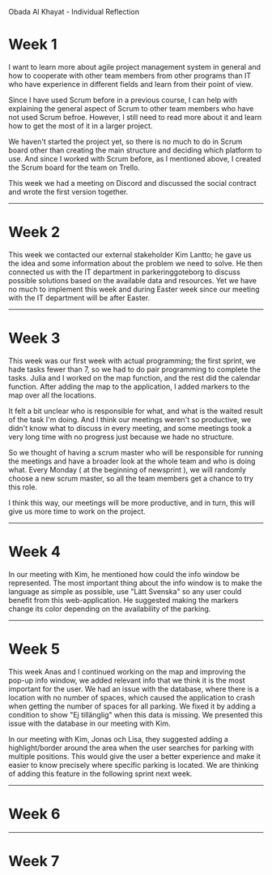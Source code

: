 Obada Al Khayat - Individual Reflection

# Week 1


I want to learn more about agile project management system in general and how to cooperate with other team members from other programs 
than IT who have experience in different fields and learn from their point of view.

Since I have used Scrum before in a previous course, I can help with explaining the general aspect of Scrum to other team members 
who have not used Scrum befroe.  However, I still need to read more about it and learn how to get the most of it in a larger project. 
 
We haven't started the project yet, so there is no much to do in Scrum board other than creating the main structure
and deciding which platform to use. And since I worked with Scrum before, as I mentioned above, 
I created the Scrum board for the team on Trello.

This week we had a meeting on Discord and discussed the social contract and wrote the first version together. 

----------------

# Week 2 

This week we contacted our external stakeholder Kim Lantto; he gave us the idea and some information about the problem we need to solve.  He then connected us with the IT department in parkeringgoteborg to discuss possible solutions based on the available data and resources. Yet we have no much to implement this week and during Easter week since our meeting with the IT department will be after Easter.

----------------

# Week 3 

This week was our first week with actual programming; the first sprint, we hade tasks fewer than 7, so we had to do pair programming to complete the tasks. Julia and I worked on the map function, and the rest did the calendar function. After adding the map to the application, I added markers to the map over all the locations. 

It felt a bit unclear who is responsible for what, and what is the waited result of the task I'm doing. And I think our meetings weren't so productive, we didn't know what to discuss in every meeting, and some meetings took a very long time with no progress just because we hade no structure. 

So we thought of having a scrum master who will be responsible for running the meetings and have a broader look at the whole team and who is doing what. Every Monday ( at the beginning of newsprint ), we will randomly choose a new scrum master, so all the team members get a chance to try this role. 

I think this way, our meetings will be more productive, and in turn, this will give us more time to work on the project. 


----------------

# Week 4 

In our meeting with Kim, he mentioned how could the info window be represented. The most important thing about the info window is to make the language as simple as possible,
use "Lätt Svenska" so any user could benefit from this web-application. He suggested making the markers change its color depending on the availability of the parking.


----------------

# Week 5 

This week Anas and I continued working on the map and improving the pop-up info window, we added relevant info that we
think it is the most important for the user. 
We had an issue with the database, where there is a location with no number of spaces, which caused the application to crash when getting the number of spaces for all parking. We fixed it by adding a condition to show "Ej tillänglig" when this data is missing. We presented this issue with the database in our meeting with Kim.  

In our meeting with Kim, Jonas och Lisa, they suggested adding a highlight/border around the area when the user searches for parking with multiple positions. This would give the user a better experience and make it easier to know precisely where specific parking is located. We are thinking of adding this feature in the following sprint next week. 

----------------

# Week 6 

----------------

# Week 7
